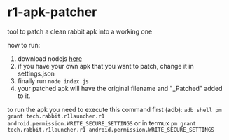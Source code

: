 # r1-apk-patcher
tool to patch a clean rabbit apk into a working one

how to run:
1. download nodejs [here](https://nodejs.org/en/download/package-manager/current)
2. if you have your own apk that you want to patch, change it in settings.json
4. finally run `node index.js`
5. your patched apk will have the original filename and "_Patched" added to it.

to run the apk you need to execute this command first (adb): `adb shell pm grant tech.rabbit.r1launcher.r1 android.permission.WRITE_SECURE_SETTINGS`
or in termux `pm grant tech.rabbit.r1launcher.r1 android.permission.WRITE_SECURE_SETTINGS`